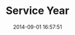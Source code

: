 ---
layout: post
title:  "Service Year"
date:   2014-09-01 16:57:51
category: work
published: false
intro: "A national service technology platform that connects people between the ages of 18 and 28 to organizations for a paid, full-time year of service. As part of the Franklin Project, the platform aims to inspire young adults by creating 100,000 new jobs and driving down high youth unemployment."
tags:
- visual design
- frontend dev
---